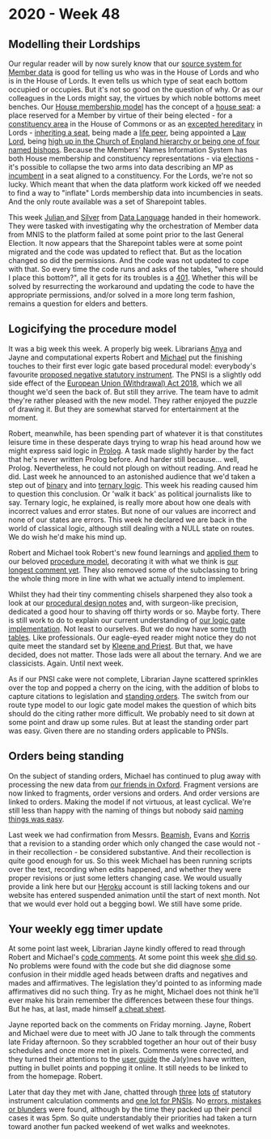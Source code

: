 # 2020 - Week 48

## Modelling their Lordships

Our regular reader will by now surely know that our [source system for Member data](http://data.parliament.uk/membersdataplatform/) is good for telling us who was in the House of Lords and who is in the House of Lords. It even tells us which type of seat each bottom occupied or occupies. But it's not so good on the question of why. Or as our colleagues in the Lords might say, the virtues by which noble bottoms meet benches. Our [House membership model](https://ukparliament.github.io/ontologies/house-membership/house-membership-ontology.html) has the concept of a [house seat](https://ukparliament.github.io/ontologies/house-membership/house-membership-ontology.html#d4e29): a place reserved for a Member by virtue of their being elected - for a [constituency area](https://ukparliament.github.io/ontologies/election/election-ontology.html#d4e102) in the House of Commons or as an [excepted hereditary](https://en.wikipedia.org/wiki/By-elections_to_the_House_of_Lords) in Lords - [inheriting a seat](https://en.wikipedia.org/wiki/Hereditary_peer), being made a [life peer](https://en.wikipedia.org/wiki/Life_peer), being appointed a [Law Lord](https://en.wikipedia.org/wiki/Lords_of_Appeal_in_Ordinary), being [high up in the Church of England hierarchy or being one of four named bishops](https://www.parliament.uk/site-information/glossary/bishops/). Because the Members' Names Information System has both House membership and constituency representations - via [elections](https://ukparliament.github.io/ontologies/election/election-ontology.html) - it's possible to collapse the two arms into data describing an MP as [incumbent](https://ukparliament.github.io/ontologies/house-membership/house-membership-ontology.html#d4e63) in a seat aligned to a constituency. For the Lords, we're not so lucky. Which meant that when the data platform work kicked off we needed to find a way to "inflate" Lords membership data into incumbencies in seats. And the only route available was a set of Sharepoint tables.

This week [Julian ](https://datalanguage.com/blog/by/julian-everett) and [Silver](https://twitter.com/silveroliver) from [Data Language](https://datalanguage.com/) handed in their homework. They were tasked with investigating why the orchestration of Member data from MNIS to the platform failed at some point prior to the last General Election. It now appears that the Sharepoint tables were at some point migrated and the code was updated to reflect that. But as the location changed so did the permissions. And the code was not updated to cope with that. So every time the code runs and asks of the tables, "where should I place this bottom?", all it gets for its troubles is a [401](https://httpstatuses.com/401). Whether this will be solved by resurrecting the workaround and updating the code to have the appropriate permissions, and/or solved in a more long term fashion, remains a question for elders and betters.

## Logicifying the procedure model

It was a big week this week. A properly big week. Librarians [Anya](https://twitter.com/bitten_) and Jayne and computational experts Robert and [Michael](https://twitter.com/fantasticlife) put the finishing touches to their first ever logic gate based procedural model: everybody's favourite [proposed negative statutory instrument](https://github.com/ukparliament/ontologies/blob/master/procedure/flowcharts/proposed-negative-sis/logic-gates/proposed-negative-sis.pdf). The PNSI is a slightly odd side effect of the [European Union (Withdrawal) Act 2018](https://www.legislation.gov.uk/ukpga/2018/16/contents/enacted), which we all thought we'd seen the back of. But still they arrive. The team have to admit they're rather pleased with the new model. They rather enjoyed the puzzle of drawing it. But they are somewhat starved for entertainment at the moment.

Robert, meanwhile, has been spending part of whatever it is that constitutes leisure time in these desperate days trying to wrap his head around how we might express said logic in [Prolog](https://en.wikipedia.org/wiki/Prolog). A task made slightly harder by the fact that he's never written Prolog before. And harder still because... well, Prolog. Nevertheless, he could not plough on without reading. And read he did. Last week he announced to an astonished audience that we'd taken a step out of [binary](https://en.wikipedia.org/wiki/Boolean_algebra) and into [ternary logic](https://en.wikipedia.org/wiki/Three-valued_logic). This week his reading caused him to question this conclusion. Or 'walk it back' as political journalists like to say. Ternary logic, he explained, is really more about how one deals with incorrect values and error states. But none of our values are incorrect and none of our states are errors. This week he declared we are back in the world of classical logic, although still dealing with a NULL state on routes. We do wish he'd make his mind up.

Robert and Michael took Robert's new found learnings and [applied them](https://trello.com/c/Fz25LzeA/293-rewrite-procedure-model-logic-gate-comments) to our beloved [procedure model](https://ukparliament.github.io/ontologies/procedure/procedure-ontology.html), decorating it with what we think is [our longest comment yet](https://ukparliament.github.io/ontologies/procedure/procedure-ontology.html#d4e186). They also removed some of the subclassing to bring the whole thing more in line with what we actually intend to implement.

Whilst they had their tiny commenting chisels sharpened they also took a look at our [procedural design notes](https://ukparliament.github.io/ontologies/procedure/flowcharts/design-notes.html) and, with surgeon-like precision, dedicated a good hour to shaving off thirty words or so. Maybe forty. There is still work to do to explain our current understanding of [our logic gate implementation](https://ukparliament.github.io/ontologies/procedure/flowcharts/design-notes.html#how-is-a-procedure-map-with-logic-gates-parsed-in-the-context-of-a-work-package). Not least to ourselves. But we do now have some [truth tables](https://ukparliament.github.io/ontologies/procedure/flowcharts/meta/logic-gates/truth-tables/). Like professionals. Our eagle-eyed reader might notice they do not quite meet the standard set by [Kleene and Priest](https://en.wikipedia.org/wiki/Three-valued_logic#Kleene_and_Priest_logics). But that, we have decided, does not matter. Those lads were all about the ternary. And we are classicists. Again. Until next week.

As if our PNSI cake were not complete, Librarian Jayne scattered sprinkles over the top and popped a cherry on the icing, with the addition of blobs to capture citations to legislation and [standing orders](https://www.parliament.uk/site-information/glossary/standing-orders/). The switch from our route type model to our logic gate model makes the question of which bits should do the citing rather more difficult. We probably need to sit down at some point and draw up some rules. But at least the standing order part was easy. Given there are no standing orders applicable to PNSIs.

## Orders being standing

On the subject of standing orders, Michael has continued to plug away with processing the new data from [our friends in Oxford](https://parlrulesdata.org/). Fragment versions are now linked to fragments, order versions and orders. And order versions are linked to orders. Making the model if not virtuous, at least cyclical. We're still less than happy with the naming of things but nobody said [naming things was easy](https://martinfowler.com/bliki/TwoHardThings.html). 

Last week we had confirmation from Messrs. [Beamish](https://twitter.com/clerkly), Evans and [Korris](https://twitter.com/MattKorris) that a revision to a standing order which only changed the case would not - in their recollection - be considered substantive. And their recollection is quite good enough for us. So this week Michael has been running scripts over the text, recording when edits happened, and whether they were proper revisions or just some letters changing case. We would usually provide a link here but our [Heroku](https://en.wikipedia.org/wiki/Heroku) account is still lacking tokens and our website has entered suspended animation until the start of next month. Not that we would ever hold out a begging bowl. We still have some pride.

## Your weekly egg timer update

At some point last week, Librarian Jayne kindly offered to read through Robert and Michael's [code comments](https://parliament-calendar.herokuapp.com/meta/comments). At some point this week [she did so](https://trello.com/c/8a35yF4L/298-egg-timer-corrections-to-all-si-calculations). No problems were found with the code but she did diagnose some confusion in their middle aged heads between drafts and negatives and mades and affirmatives. The legislation they'd pointed to as informing made affirmatives did no such thing. Try as he might, Michael does not think he'll ever make his brain remember the differences between these four things. But he has, at last, made himself [a cheat sheet](https://github.com/ukparliament/ontologies/blob/master/procedure/flowcharts/sis/clocks/cheat-sheet.png).

Jayne reported back on the comments on Friday morning. Jayne, Robert and Michael were due to meet with JO Jane to talk through the comments late Friday afternoon. So they scrabbled together an hour out of their busy schedules and once more met in pixels. Comments were corrected, and they turned their attentions to the [user guide](https://parliament-calendar.herokuapp.com/meta/using) the Ja(y)nes have written, putting in bullet points and popping it online. It still needs to be linked to from the homepage. Robert.

Later that day they met with Jane, chatted through [three](https://parliament-calendar.herokuapp.com/bicameral_both_houses_sitting.rb.html) [lots](https://parliament-calendar.herokuapp.com/bicameral_si_either_house_sitting.rb.html) [of](https://parliament-calendar.herokuapp.com/commons_only_si.rb.html) statutory instrument calculation comments and [one lot for PNSIs](https://parliament-calendar.herokuapp.com/pnsi.rb.html). No [errors, mistakes or blunders](https://www.youtube.com/watch?v=cQ1ySyAqWVU)  were found, although by the time they packed up their pencil cases it was 5pm. So quite understandably their priorities had taken a turn toward another fun packed weekend of wet walks and weeknotes.